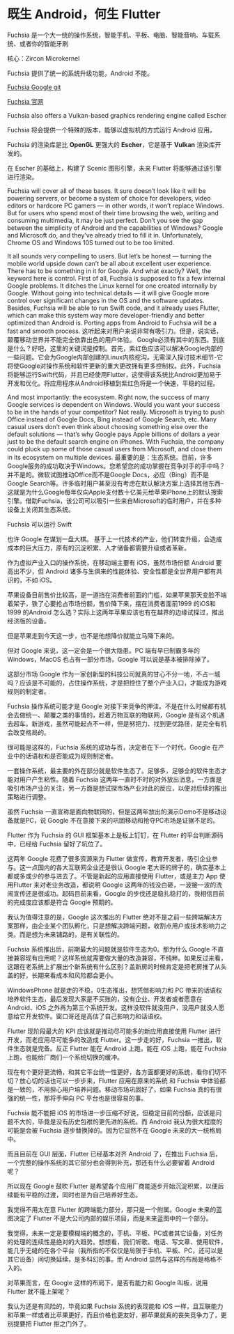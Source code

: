 

# 既生 Android，何生 Flutter

Fuchsia 是一个大一统的操作系统，智能手机、平板、电脑、智能音响、车载系统、或者你的智能牙刷



核心：Zircon Microkernel



Fuchsia 提供了统一的系统升级功能，Android 不能。

[Fuchsia Google git](https://fuchsia.googlesource.com/?format=HTML)

[Fuchsia 官网](https://fuchsia.dev/)

Fuchsia also offers a Vulkan-based graphics rendering engine called Escher

Fuchsia 将会提供一个特殊的版本，能够以虚拟机的方式运行 Android 应用。


Fuchsia 的渲染库是比 **OpenGL** 更强大的 **Escher**，它是基于 **Vulkan** 渲染库开发的。

在 Escher 的基础上，构建了 Scenic 图形引擎，未来 Flutter 将能够通过该引擎进行渲染。

Fuchsia will cover all of these bases. It sure doesn’t look like it will be powering servers, or become a system of choice for developers, video editors or hardcore PC gamers — in other words, it won’t replace Windows. But for users who spend most of their time browsing the web, writing and consuming multimedia, it may be just perfect. Don’t you see the gap between the simplicity of Android and the capabilities of Windows? Google and Microsoft do, and they’ve already tried to fill it in. Unfortunately, Chrome OS and Windows 10S turned out to be too limited.


It all sounds very compelling to users. But let’s be honest — turning the mobile world upside down can’t be all about excellent user experience. There has to be something in it for Google. And what exactly? Well, the keyword here is control. First of all, Fuchsia is supposed to fix a few internal Google problems. It ditches the Linux kernel for one created internally by Google. Without going into technical details — it will give Google more control over significant changes in the OS and the software updates. Besides, Fuchsia will be able to run Swift code, and it already uses Flutter, which can make this system way more developer-friendly and better optimized than Android is. Porting apps from Android to Fuchsia will be a fast and smooth process.
这听起来对用户来说非常有吸引力。但是，说实话，颠覆移动世界并不能完全依靠出色的用户体验。 Google必须有其中的东西。到底是什么？好吧，这里的关键词是控制。首先，紫红色应该可以解决Google内部的一些问题。它会为Google内部创建的Linux内核挖沟。无需深入探讨技术细节-它将使Google对操作系统和软件更新的重大更改拥有更多控制权。此外，Fuchsia将能够运行Swift代码，并且已经使用Flutter，这使得该系统比Android更加易于开发和优化。将应用程序从Android移植到紫红色将是一个快速，平稳的过程。


And most importantly: the ecosystem. Right now, the success of many Google services is dependent on Windows. Would you want your success to be in the hands of your competitor? Not really. Microsoft is trying to push Office instead of Google Docs, Bing instead of Google Search, etc. Many casual users don’t even think about choosing something else over the default solutions — that’s why Google pays Apple billions of dollars a year just to be the default search engine on iPhones. With Fuchsia, the company could pluck up some of those casual users from Microsoft, and close them in its ecosystem on multiple devices.
最重要的是：生态系统。目前，许多Google服务的成功取决于Windows。您希望您的成功掌握在竞争对手的手中吗？并不是的。微软试图推动Office而不是Google Docs，必应（Bing）而不是Google Search等。许多临时用户甚至没有考虑在默认解决方案上选择其他东西–这就是为什么Google每年仅向Apple支付数十亿美元给苹果iPhone上的默认搜索引擎。借助Fuchsia，该公司可以吸引一些来自Microsoft的临时用户，并在多种设备上关闭其生态系统。

Fuchsia 可以运行 Swift




也许 Google 在谋划一盘大棋。
基于上一代技术的产业，他们转变升级，会造成成本的巨大压力，原有的沉淀积累、人才储备都需要升级或者革新。

作为虚拟产业入口的操作系统，在移动端主要有 iOS，虽然市场份额 Android 要高出不少，但 Android 诸多与生俱来的性能体验、安全性都是全世界用户都有共识的，不如 iOS。

苹果设备目前售价比较高，是一道挡在消费者前面的门槛，如果苹果那天变脸不端着架子，铁了心要抢占市场份额，售价降下来，摆在消费者面前1999 的iOS和 1999 的Android 怎么选？实际上这两年苹果应该也有在越界的边缘试探过，推出经济版的设备。

但是苹果走到今天这一步，也不是他想降价就能立马降下来的。

但对 Google 来说，这一定会是一个很大隐患。PC 端有早已制霸多年的 Windows，MacOS 也占有一部分市场，Google 可以说是基本被排除掉了。

这部分市场 Google 作为一家创新型的科技公司就真的甘心不分一地，不占一城吗？应该是不可能的，占住操作系统，才是把控住了整个产业入口，才能成为游戏规则的制定者。

Fuchsia 操作系统可能才是 Google 对接下来竞争的押注。不是在什么时候都有机会去做统一、颠覆之类的事情的，趁着万物互联的物联网，Google 是有这个机遇去超车。新游戏，虽然可能起点不一样，但是努把力、找到更优路径，是完全有机会改变格局的。

很可能是这样的，Fuchsia 系统的成功与否，决定者在下一个时代，Google 在产业中的话语权和是否能成为规则制定者。

一套操作系统，最主要的外在部分就是软件生态了。足够多，足够全的软件生态才能对用户产生粘性。随着 Fuchsia 这两年一直时不时的对外放出消息，一方面是吸引市场产业的关注，另一方面是想试探市场产业对此的反应，以便对后续的推出策略进行调整。

虽然 Fuchsia 一直宣称是面向物联网的，但是这两年放出的演示Demo不是移动设备就是PC，说 Google 不在意接下来的巩固移动和抢夺PC市场是证据不足的。


Flutter 作为 Fuchsia 的 GUI 框架基本上是板上钉钉，在 Flutter 的平台判断源码中，已经给 Fuchsia 留好了坑位了。

这两年 Google 花费了很多资源来为 Flutter 做宣传，教育开发者，吸引企业参与。这一点国内的各大互联网企业还是很认 Google 老大哥的牌子的，确实基本上都或多或少的参与进去了。不管是新起的应用直接使用 Flutter，或是主力 App 使用Flutter 来对老业务改造，都说明 Google 这两年的钱没白砸，一波接一波的洗闹宣传还是很成功。起码目前来看，Google 的步伐还是稳扎稳打的，我相信目前的完成度应该都是符合 Google 预期的。


我认为值得注意的是，Google 这次推出的 Flutter 绝对不是之前一些跨端解决方案那样，由企业某个团队孵化，只是想解决跨端问题，收割点用户或技术影响力之类。而是想为未来铺路的，是有关联性的。

Fuchsia 系统推出后，前期最大的问题就是软件生态为0。那为什么 Google 不直接兼容现有应用呢？这样系统就需要做大量的改造兼容，不纯粹。如果反过来看，这跟在老系统上扩展出个新系统有什么区别？盖新房的时候肯定是把老房推了从头盖的好，长期来看成本和风险都会更小。

WindowsPhone 就是走的不稳，0生态推出，想凭借影响力和 PC 带来的话语权培养软件生态，最后发现大家是不买账的，没有企业、开发者或者愿意在 Android、iOS 之外再为第三个系统开发。这样没软件就没用户，没用户就没人愿意给它开发软件。窗口哥还是高估了自己影响力和话语权。


Flutter 现阶段最大的 KPI 应该就是推动尽可能多的新应用直接使用 Flutter 进行开发，而老应用尽可能多的改造成 Flutter。这一步走的好，Fuchsia 一推出，软件生态就是完备。反正 Flutter 能在 Android 上跑，能在 iOS 上跑，能在 Fuchsia 上跑，也能给厂商们一个系统切换的缓冲。

现在有个更好更流畅，和其它平台统一性更好，各方面都更好的系统，看你们切不切？放心切的话也可以一步步来，Flutter 应用在原来的系统 和 Fuchsia 中体验都是一致的，不用担心用户培养问题。移动市场巩固好了，如果 Fuchsia 真的有很强的统一性，那将手伸向 PC 平台也是很容易的事。


Fuchsia 能不能把 iOS 的市场进一步压缩不好说，但稳定目前的份额，应该是问题不大的，毕竟是没有历史包袱的更先进的系统。而 Android 我认为很大程度的可能是会被 Fuchsia 逐步替换掉的。因为它显然不在 Google 未来的大一统格局中。

而且目前在 GUI 层面，Flutter 已经基本对齐 Android 了，在推出 Fuchsia 后，一个完整的操作系统的其它部分也会得到补充，那还有什么必要留着 Android 呢？


所以现在 Google 鼓吹 Flutter 是希望各个应用厂商能逐步开始沉淀积累，以便后续能有平稳的过渡，同时也是为自己培养好生态。


我觉得不用太在意 Flutter 的跨端能力部分，那只是一个附属。Google 未来的蓝图决定了 Flutter 不是大公司内部的娱乐项目，而是未来蓝图中的一个部分。


我觉得，未来一定是要模糊端的概念的，手机、平板、PC或者其它设备，对任务的处理的连续性是绝对的大趋势。想想看，我们听歌、电话、写文章、使用软件，能几乎无缝的在各个平台（我所指的不仅仅是局限于手机、平板、PC，还可以是其它设备）间切换延续，是多科幻的事。而 Android 显然与这样的布局是格格不入的。

对苹果而言，在 Google 这样的布局下，是否有能力和 Google 叫板，说用 Flutter 就不能上架呢？

我认为还是有风险的，毕竟如果 Fuchsia 系统的表现能和 iOS 一样，且互联能力和苹果一样或者比苹果更好，而且价格也更友好，那苹果就真的丧失竞争力了，更别提要把 Flutter 拒之门外了。